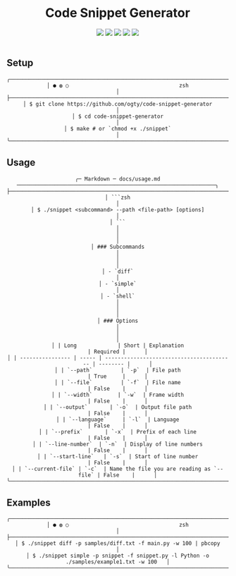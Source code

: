 <h1 align="center">Code Snippet Generator</h1>

<div align="center">
    <img src="https://img.shields.io/badge/code%20style-black-000000.svg?style=for-the-badge">
    <img src="https://img.shields.io/github/last-commit/ogty/diff/main?style=for-the-badge">
    <img src="https://img.shields.io/github/pipenv/locked/python-version/ogty/diff/main?style=for-the-badge">
    <img src="https://img.shields.io/github/actions/workflow/status/ogty/code-snippet-generator/unit-test.yml?style=for-the-badge">
    <img src="https://img.shields.io/codecov/c/github/ogty/code-snippet-generator?style=for-the-badge&token=99AYWQ5VVM">
</div>

<br>

## Setup

<div align="center">

```
╭──────────────────────────────────────────────────────────────────────────────────────────╮
│ ● ◍ ○                                   zsh                                              │
├──────────────────────────────────────────────────────────────────────────────────────────┤
│ $ git clone https://github.com/ogty/code-snippet-generator                               │
│ $ cd code-snippet-generator                                                              │
│ $ make # or `chmod +x ./snippet`                                                         │
╰──────────────────────────────────────────────────────────────────────────────────────────╯
```

</div>

## Usage

<div align="center">

```
╭─ Markdown ─ docs/usage.md ───────────────────────────────────────────────────────────────╮
├──────────────────────────────────────────────────────────────────────────────────────────┤
│ ```zsh                                                                                   │
│ $ ./snippet <subcommand> --path <file-path> [options]                                    │
│ ```                                                                                      │
│                                                                                          │
│ ### Subcommands                                                                          │
│                                                                                          │
│ - `diff`                                                                                 │
│ - `simple`                                                                               │
│ - `shell`                                                                                │
│                                                                                          │
│ ### Options                                                                              │
│                                                                                          │
│ | Long             | Short | Explanation                               | Required |      │
│ | ---------------- | ----- | ----------------------------------------- | -------- |      │
│ | `--path`         | `-p`  | File path                                 | True     |      │
│ | `--file`         | `-f`  | File name                                 | False    |      │
│ | `--width`        | `-w`  | Frame width                               | False    |      │
│ | `--output`       | `-o`  | Output file path                          | False    |      │
│ | `--language`     | `-l`  | Language                                  | False    |      │
│ | `--prefix`       | `-x`  | Prefix of each line                       | False    |      │
│ | `--line-number`  | `-n`  | Display of line numbers                   | False    |      │
│ | `--start-line`   | `-s`  | Start of line number                      | False    |      │
│ | `--current-file` | `-c`  | Name the file you are reading as `--file` | False    |      │
╰──────────────────────────────────────────────────────────────────────────────────────────╯
```

</div>

## Examples

<div align="center">

```
╭──────────────────────────────────────────────────────────────────────────────────────────╮
│ ● ◍ ○                                   zsh                                              │
├──────────────────────────────────────────────────────────────────────────────────────────┤
│ $ ./snippet diff -p samples/diff.txt -f main.py -w 100 | pbcopy                          │
│ $ ./snippet simple -p snippet -f snippet.py -l Python -o ./samples/example1.txt -w 100   │
╰──────────────────────────────────────────────────────────────────────────────────────────╯
```

</div>
